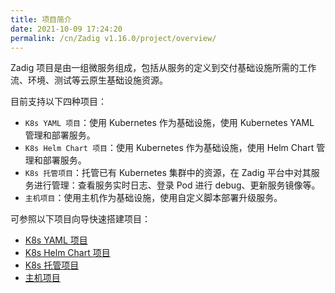 ```yaml
---
title: 项目简介
date: 2021-10-09 17:24:20
permalink: /cn/Zadig v1.16.0/project/overview/
---
```

Zadig 项目是由一组微服务组成，包括从服务的定义到交付基础设施所需的工作流、环境、测试等云原生基础设施资源。

目前支持以下四种项目：
- `K8s YAML 项目`：使用 Kubernetes 作为基础设施，使用 Kubernetes YAML 管理和部署服务。
- `K8s Helm Chart 项目`：使用 Kubernetes 作为基础设施，使用 Helm Chart 管理和部署服务。
- `K8s 托管项目`：托管已有 Kubernetes 集群中的资源，在 Zadig 平台中对其服务进行管理：查看服务实时日志、登录 Pod 进行 debug、更新服务镜像等。
- `主机项目`：使用主机作为基础设施，使用自定义脚本部署升级服务。

可参照以下项目向导快速搭建项目：
* [K8s YAML 项目](/cn/Zadig%20v1.16.0/project/k8s-yaml/)
* [K8s Helm Chart 项目](/cn/Zadig%20v1.16.0/project/helm-chart/)
* [K8s 托管项目](/cn/Zadig%20v1.16.0/project/host-k8s-resources/)
* [主机项目](/cn/Zadig%20v1.16.0/project/vm/)
